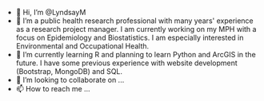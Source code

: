 - 👋 Hi, I’m @LyndsayM
- 👀 I’m a public health research professional with many years' experience as a research project manager. I am currently working on my MPH with a focus on Epidemiology and Biostatistics. I am especially interested in Environmental and Occupational Health. 
- 🌱 I’m currently learning R and planning to learn Python and ArcGIS in the future. I have some previous experience with website development (Bootstrap, MongoDB) and SQL.
- 💞️ I’m looking to collaborate on ...
- 📫 How to reach me ...

<!---
LyndsayM/LyndsayM is a ✨ special ✨ repository because its `README.md` (this file) appears on your GitHub profile.
You can click the Preview link to take a look at your changes.
--->
